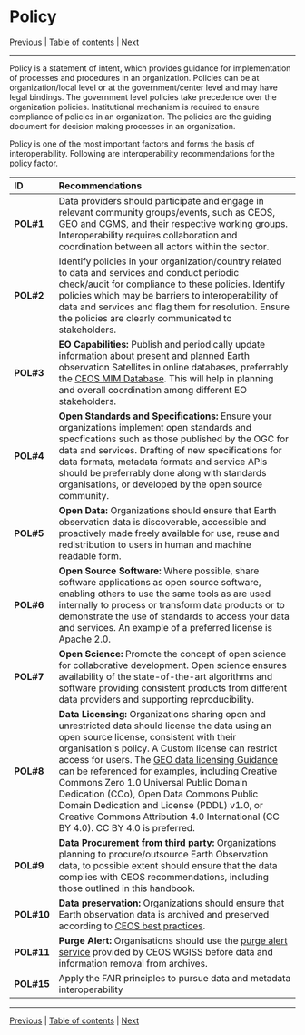 # Policy

[Previous](Quality.md) | [Table of contents](README.md) | [Next](README.md)
***

Policy is a statement of intent, which provides guidance for implementation of processes and procedures in an organization. Policies can be at organization/local level or at the government/center level and may have legal bindings. The government level policies take precedence over the organization policies. Institutional mechanism is required to ensure compliance of policies in an organization. The policies are the guiding document for decision making processes in an organization.

Policy is one of the most important factors and forms the basis of interoperability. Following are interoperability recommendations for the policy factor.

| ID | Recommendations |
| :---- | :---- |
| **POL\#1**| Data providers should participate and engage in relevant community groups/events, such as CEOS, GEO and CGMS, and their respective working groups. Interoperability requires collaboration and coordination between all actors within the sector. |
| **POL\#2**| Identify policies in your organization/country related to data and services and conduct periodic check/audit for compliance to these policies. Identify policies which may be barriers to interoperability of data and services and flag them for resolution. Ensure the policies are clearly communicated to stakeholders. |
| **POL\#3** | **EO Capabilities:** Publish and periodically update information about present and planned Earth observation Satellites in online databases, preferrably the [CEOS MIM Database](https://ceos.org/mim-database). This will help in planning and overall coordination among different EO stakeholders. |
| **POL\#4** | **Open Standards and Specifications:** Ensure your organizations implement open standards and specfications such as those published by the OGC for data and services. Drafting of new specifications for data formats, metadata formats and service APIs should be preferrably done along with standards organisations, or developed by the open source community. |
| **POL\#5** | **Open Data:** Organizations should ensure that Earth observation data is discoverable, accessible and proactively made freely available for use, reuse and redistribution to users in human and machine readable form. |
| **POL\#6** | **Open Source Software:** Where possible, share software applications as open source software, enabling others to use the same tools as are used internally to process or transform data products or to demonstrate the use of standards to access your data and services. An example of a preferred license is Apache 2.0. |
| **POL\#7** | **Open Science:** Promote the concept of open science for collaborative development. Open science ensures availability of the state-of-the-art algorithms and software providing consistent products from different data providers and supporting reproducibility. |
| **POL\#8** | **Data Licensing:** Organizations sharing open and unrestricted data should license the data using an open source license, consistent with their organisation's policy. A Custom license can restrict access for users. The [GEO data licensing Guidance](<https://gkhub.earthobservations.org/packages/p0zg8-02b56>) can be referenced for examples, including Creative Commons Zero 1.0 Universal Public Domain Dedication (CCo), Open Data Commons Public Domain Dedication and License (PDDL) v1.0, or Creative Commons Attribution 4.0 International (CC BY 4.0). CC BY 4.0 is preferred. |
| **POL\#9** | **Data Procurement from third party:** Organizations planning to procure/outsource Earth Observation data, to possible extent should ensure that the data complies with CEOS recommendations, including those outlined in this handbook.|
| **POL\#10** |**Data preservation:** Organizations should ensure that Earth observation data is archived and preserved according to [CEOS best practices](https://github.com/ceos-org/interoperability-handbook/blob/wgiss-59-discussions/Architecture.md).|
| **POL\#11** |**Purge Alert:** Organisations should use the [purge alert service](https://ceos.org/ourwork/workinggroups/wgiss/preservation/data-purge-alert/) provided by CEOS WGISS before data and information removal from archives.|
| **POL#15** | Apply the FAIR principles to pursue data and metadata interoperability |

***
[Previous](Quality.md) | [Table of contents](README.md) | [Next](README.md)
